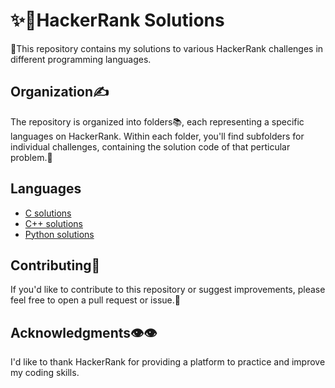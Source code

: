 <h1>✨📅HackerRank Solutions</h1>
  <p>🧠This repository contains my solutions to various HackerRank challenges in different programming languages.</p>
  <h2>Organization✍️</h2>
  <p>The repository is organized into folders📚, each representing a specific languages on HackerRank. Within each folder, you'll find subfolders for individual challenges, containing the solution code of that perticular problem.🫧</p>
  <h2>Languages</h2>
  <ul>
    <li><a href="C">C solutions</a></li>
    <li><a href="CPP">C++ solutions</a></li>
    <li><a href="PYTHON">Python solutions</a></li>
    <!--<li><a href="java">Java solutions</a></li>-->
  </ul>
  <h2>Contributing🙏</h2>
  <p>If you'd like to contribute to this repository or suggest improvements, please feel free to open a pull request or issue.🤝</p>
  <h2>Acknowledgments👁️👁️</h2>
  <p>I'd like to thank HackerRank for providing a platform to practice and improve my coding skills.</p>
  
